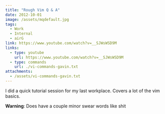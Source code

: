 ```yaml
---
title: "Rough Vim Q & A"
date: 2012-10-01
image: /assets/mqdefault.jpg
tags:
  - Work
  - Internal
  - airG
link: https://www.youtube.com/watch?v=__SJWsWSD9M
links:
  - type: youtube
    url: https://www.youtube.com/watch?v=__SJWsWSD9M
  - type: commands
    url: ./vi-commands-gavin.txt
attachments:
  - /assets/vi-commands-gavin.txt
---
```

I did a quick tutorial session for my last workplace. Covers a lot of the vim basics.

**Warning**: Does have a couple minor swear words like shit
